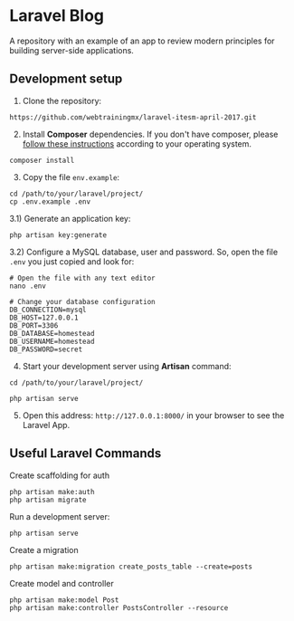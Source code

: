 # Laravel Blog

A repository with an example of an app to review modern principles for building server-side applications.

## Development setup

1) Clone the repository:

```
https://github.com/webtrainingmx/laravel-itesm-april-2017.git
```

2) Install **Composer** dependencies. 
If you don't have composer, please [follow these instructions](https://getcomposer.org/download/) according to your operating system.
```
composer install
```

3) Copy the file `env.example`:
```
cd /path/to/your/laravel/project/
cp .env.example .env
```

3.1) Generate an application key:
```
php artisan key:generate
```

3.2) Configure a MySQL database, user and password. So, open the file `.env` you just copied and look for:
```
# Open the file with any text editor
nano .env

# Change your database configuration
DB_CONNECTION=mysql
DB_HOST=127.0.0.1
DB_PORT=3306
DB_DATABASE=homestead
DB_USERNAME=homestead
DB_PASSWORD=secret
```

4) Start your development server using **Artisan** command:
```
cd /path/to/your/laravel/project/

php artisan serve
```

5) Open this address: `http://127.0.0.1:8000/` in your browser to see the Laravel App.

## Useful Laravel Commands

Create scaffolding for auth
```
php artisan make:auth
php artisan migrate
```

Run a development server:
```
php artisan serve
```

Create a migration
```
php artisan make:migration create_posts_table --create=posts
```

Create model and controller
```
php artisan make:model Post
php artisan make:controller PostsController --resource
```